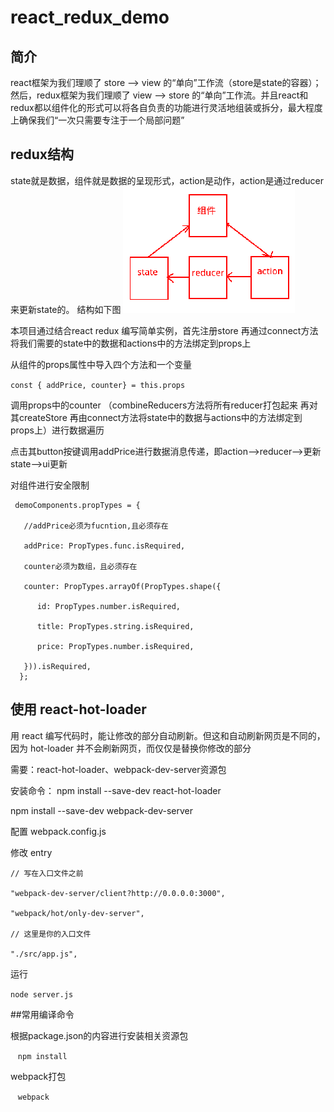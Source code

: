 # react_redux_demo
## 简介

react框架为我们理顺了 store --> view 的“单向”工作流（store是state的容器）；然后，redux框架为我们理顺了 view --> store 的“单向”工作流。并且react和redux都以组件化的形式可以将各自负责的功能进行灵活地组装或拆分，最大程度上确保我们“一次只需要专注于一个局部问题”

## redux结构
state就是数据，组件就是数据的呈现形式，action是动作，action是通过reducer来更新state的。
结构如下图
![Dividers beginning and middle](pic1.png)

本项目通过结合react redux 编写简单实例，首先注册store 再通过connect方法将我们需要的state中的数据和actions中的方法绑定到props上

从组件的props属性中导入四个方法和一个变量

`const { addPrice, counter} = this.props`

调用props中的counter （combineReducers方法将所有reducer打包起来  再对其createStore 再由connect方法将state中的数据与actions中的方法绑定到props上）进行数据遍历

点击其button按键调用addPrice进行数据消息传递，即action-->reducer-->更新state-->ui更新

对组件进行安全限制

     demoComponents.propTypes = {

       //addPrice必须为fucntion,且必须存在
    
       addPrice: PropTypes.func.isRequired,
    
       counter必须为数组，且必须存在
    
       counter: PropTypes.arrayOf(PropTypes.shape({
    
          id: PropTypes.number.isRequired,
        
          title: PropTypes.string.isRequired,
        
          price: PropTypes.number.isRequired,
        
       })).isRequired,
      };



## 使用 react-hot-loader

用 react 编写代码时，能让修改的部分自动刷新。但这和自动刷新网页是不同的，因为 hot-loader 并不会刷新网页，而仅仅是替换你修改的部分

需要：react-hot-loader、webpack-dev-server资源包 

安装命令：
   npm install --save-dev react-hot-loader
   
   npm install --save-dev webpack-dev-server
         
配置 webpack.config.js

修改 entry

    // 写在入口文件之前
    
    "webpack-dev-server/client?http://0.0.0.0:3000",
    
    "webpack/hot/only-dev-server",
    
    // 这里是你的入口文件
    
    "./src/app.js",
    
运行

   `node server.js`
   
##常用编译命令

根据package.json的内容进行安装相关资源包
     
    `npm install` 
     
webpack打包
     
    `webpack` 
     
